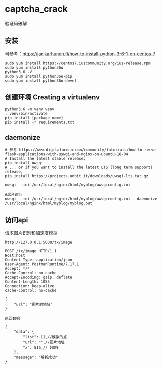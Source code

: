 # captcha_crack
验证码破解


## 安装
可参考：https://janikarhunen.fi/how-to-install-python-3-6-1-on-centos-7

``` shell script
sudo yum install https://centos7.iuscommunity.org/ius-release.rpm
sudo yum install python36u
python3.6 -V
sudo yum install python36u-pip
sudo yum install python36u-devel
```

## 创建环境 Creating a virtualenv

``` shell script
python3.6 -m venv venv
. venv/bin/activate
pip install [package_name]
pip install -r requirements.txt
```
## daemonize 

``` shell script
# 参考 https://www.digitalocean.com/community/tutorials/how-to-serve-flask-applications-with-uswgi-and-nginx-on-ubuntu-18-04
# Install the latest stable release:
pip install uwsgi
# ... or if you want to install the latest LTS (long term support) release,
pip install https://projects.unbit.it/downloads/uwsgi-lts.tar.gz
```



``` shell script
uwsgi --ini /usr/local/nginx/html/myblog/uwsgiconfig.ini

#后台运行
uwsgi --ini /usr/local/nginx/html/myblog/uwsgiconfig.ini --daemonize /usr/local/nginx/html/myblog/myblog.out
``` 

## 访问api

请求图片识别和加速度模拟
``` text
http://127.0.0.1:5000/tx/image

POST /tx/image HTTP/1.1
Host:host
Content-Type: application/json
User-Agent: PostmanRuntime/7.17.1
Accept: */*
Cache-Control: no-cache
Accept-Encoding: gzip, deflate
Content-Length: 1055
Connection: keep-alive
cache-control: no-cache

{
    "url": "图片的地址"
}

返回数据

{
    "data": {
        "list": [],//模拟的点
        "url": "",//图片地址
        "x": 515,//【偏移
    },
    "message": "解析成功"
}
```